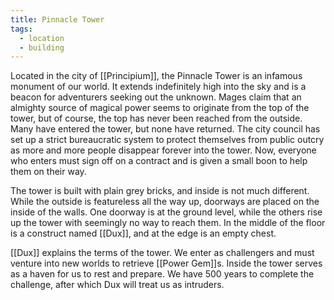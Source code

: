 ```yaml
---
title: Pinnacle Tower
tags:
  - location
  - building
---
```

Located in the city of [[Principium]], the Pinnacle Tower is an infamous monument of our world. It extends indefinitely high into the sky and is a beacon for adventurers seeking out the unknown. Mages claim that an almighty source of magical power seems to originate from the top of the tower, but of course, the top has never been reached from the outside. Many have entered the tower, but none have returned. The city council has set up a strict bureaucratic system to protect themselves from public outcry as more and more people disappear forever into the tower. Now, everyone who enters must sign off on a contract and is given a small boon to help them on their way.

The tower is built with plain grey bricks, and inside is not much different. While the outside is featureless all the way up, doorways are placed on the inside of the walls. One doorway is at the ground level, while the others rise up the tower with seemingly no way to reach them. In the middle of the floor is a construct named [[Dux]], and at the edge is an empty chest.

[[Dux]] explains the terms of the tower. We enter as challengers and must venture into new worlds to retrieve [[Power Gem]]s. Inside the tower serves as a haven for us to rest and prepare. We have 500 years to complete the challenge, after which Dux will treat us as intruders. 